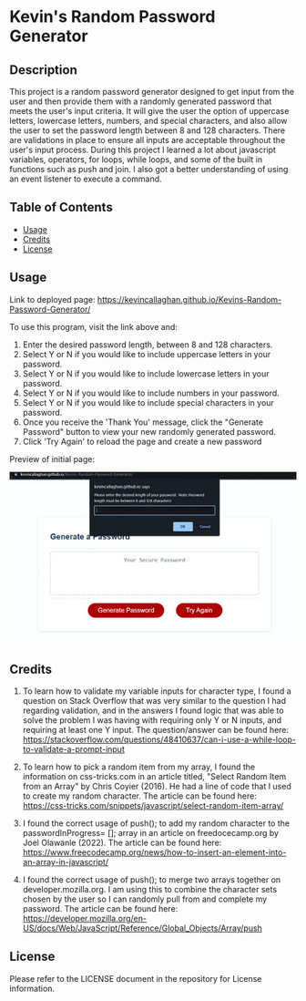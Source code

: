 # Kevin's Random Password Generator

## Description

This project is a random password generator designed to get input from the user and then provide them with a randomly generated password that meets the user's input criteria.  It will give the user the option of uppercase letters, lowercase letters, numbers, and special characters, and also allow the user to set the password length between 8 and 128 characters.  There are validations in place to ensure all inputs are acceptable throughout the user's input process.  During this project I learned a lot about javascript variables, operators, for loops, while loops, and some of the built in functions such as push and join.  I also got a better understanding of using an event listener to execute a command.


## Table of Contents

- [Usage](#usage)
- [Credits](#credits)
- [License](#license)


## Usage

Link to deployed page: https://kevincallaghan.github.io/Kevins-Random-Password-Generator/ 

To use this program, visit the link above and:

1. Enter the desired password length, between 8 and 128 characters.
2. Select Y or N if you would like to include uppercase letters in your password.
3. Select Y or N if you would like to include lowercase letters in your password.
4. Select Y or N if you would like to include numbers in your password.
5. Select Y or N if you would like to include special characters in your password.
6. Once you receive the 'Thank You' message, click the "Generate Password" button to view your new randomly generated password.
7. Click 'Try Again' to reload the page and create a new password


Preview of initial page:

 ![Password Generator Initial Prompt](assets/images/README-SCREENSHOT.jpg) 


## Credits

1. To learn how to validate my variable inputs for character type, I found a question on Stack Overflow that was very similar to the question I had regarding validation, and in the answers I found logic that was able to solve the problem I was having with requiring only Y or N inputs, and requiring at least one Y input.  The question/answer can be found here: https://stackoverflow.com/questions/48410637/can-i-use-a-while-loop-to-validate-a-prompt-input 

2. To learn how to pick a random item from my array, I found the information on css-tricks.com in an article titled, "Select Random Item from an Array" by Chris Coyier (2016).  He had a line of code that I used to create my random character.  The article can be found here: https://css-tricks.com/snippets/javascript/select-random-item-array/ 

3. I found the correct usage of push(); to add my random character to the passwordInProgress= []; array in an article on freedocecamp.org by Joel Olawanle (2022).  The article can be found here: https://www.freecodecamp.org/news/how-to-insert-an-element-into-an-array-in-javascript/ 

4. I found the correct usage of push(); to merge two arrays together on developer.mozilla.org.  I am using this to combine the character sets chosen by the user so I can randomly pull from and complete my password.  The article can be found here: https://developer.mozilla.org/en-US/docs/Web/JavaScript/Reference/Global_Objects/Array/push 


## License

Please refer to the LICENSE document in the repository for License information.
